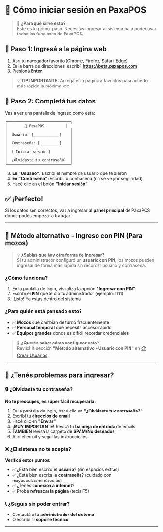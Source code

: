# 🔑 Cómo iniciar sesión en PaxaPOS

> 🎯 **¿Para qué sirve esto?**  
> Este es tu primer paso. Necesitás ingresar al sistema para poder usar todas las funciones de PaxaPOS.

## 📍 **Paso 1: Ingresá a la página web**
1. Abrí tu navegador favorito (Chrome, Firefox, Safari, Edge)
2. En la barra de direcciones, escribí: **https://beta.paxapos.com**
3. Presioná **Enter**

> 💡 **TIP IMPORTANTE:** Agregá esta página a favoritos para acceder más rápido la próxima vez

## 📝 **Paso 2: Completá tus datos**

Vas a ver una pantalla de ingreso como esta:

```
┌─────────────────────────────┐
│        🏪 PaxaPOS          │
│                             │
│  Usuario: [____________]    │
│                             │
│  Contraseña: [_________]    │
│                             │
│  [ Iniciar sesión ]         │
│                             │
│  ¿Olvidaste tu contraseña?  │
└─────────────────────────────┘
```

3. **En "Usuario":** Escribí el nombre de usuario que te dieron
4. **En "Contraseña":** Escribí tu contraseña (no se ve por seguridad)
5. Hacé clic en el botón **"Iniciar sesión"**

## ✅ **¡Perfecto!**
Si los datos son correctos, vas a ingresar al **panel principal** de PaxaPOS donde podés empezar a trabajar.

---

## 📱 **Método alternativo - Ingreso con PIN (Para mozos)**

> 💡 **¿Sabías que hay otra forma de ingresar?**  
> Si tu administrador configuró un **usuario con PIN**, los mozos pueden ingresar de forma más rápida sin recordar usuario y contraseña.

### **¿Cómo funciona?**
1. En la pantalla de login, visualiza la opción **"Ingresar con PIN"**
2. Escribí el **PIN** que te dió tu administrador (ejemplo: 1111)
3. ¡Listo! Ya estás dentro del sistema

### **¿Para quién está pensado esto?**
- ✅ **Mozos** que cambian de turno frecuentemente
- ✅ **Personal temporal** que necesita acceso rápido
- ✅ **Equipos grandes** donde es difícil recordar credenciales

> 🔗 **¿Querés saber cómo configurar esto?**  
> Revisá la sección **"Método alternativo - Usuario con PIN"** en [📋 Crear Usuarios](/user-guide?module=21-Crear-Usuarios)

---

## 🚨 **¿Tenés problemas para ingresar?**

### 🔒 **¿Olvidaste tu contraseña?**
**No te preocupes, es súper fácil recuperarla:**

1. En la pantalla de login, hacé clic en **"¿Olvidaste tu contraseña?"**
2. Escribí tu **dirección de email**
3. Hacé clic en **"Enviar"**
4. **¡MUY IMPORTANTE!** Revisá tu **bandeja de entrada** de emails
5. **TAMBIÉN** revisá la carpeta de **SPAM/No deseados**
6. Abrí el email y seguí las instrucciones

### ❌ **¿El sistema no te acepta?**
**Verificá estos puntos:**
- ✅ ¿Está bien escrito el **usuario**? (sin espacios extras)
- ✅ ¿Está bien escrita la **contraseña**? (cuidado con mayúsculas/minúsculas)
- ✅ ¿Tenés **conexión a internet**?
- ✅ Probá **refrescar la página** (tecla F5)

### 📞 **¿Seguís sin poder entrar?**
- Contactá a tu **administrador del sistema**
- O escribí al **soporte técnico**

---
